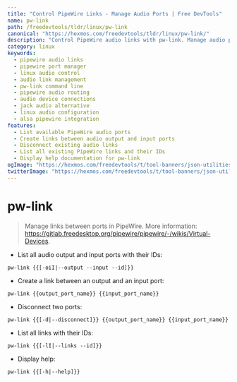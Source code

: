 ```yaml
---
title: "Control PipeWire Links - Manage Audio Ports | Free DevTools"
name: pw-link
path: /freedevtools/tldr/linux/pw-link
canonical: "https://hexmos.com/freedevtools/tldr/linux/pw-link/"
description: "Control PipeWire audio links with pw-link. Manage audio ports, create connections, and disconnect devices using the command line. Free online tool, no registration required."
category: linux
keywords:
  - pipewire audio links
  - pipewire port manager
  - linux audio control
  - audio link management
  - pw-link command line
  - pipewire audio routing
  - audio device connections
  - jack audio alternative
  - linux audio configuration
  - alsa pipewire integration
features:
  - List available PipeWire audio ports
  - Create links between audio output and input ports
  - Disconnect existing audio links
  - List all existing PipeWire links and their IDs
  - Display help documentation for pw-link
ogImage: "https://hexmos.com/freedevtools/t/tool-banners/json-utilities-banner.png"
twitterImage: "https://hexmos.com/freedevtools/t/tool-banners/json-utilities-banner.png"
---
```


# pw-link

> Manage links between ports in PipeWire.
> More information: <https://gitlab.freedesktop.org/pipewire/pipewire/-/wikis/Virtual-Devices>.

- List all audio output and input ports with their IDs:

`pw-link {{[-oiI|--output --input --id]}}`

- Create a link between an output and an input port:

`pw-link {{output_port_name}} {{input_port_name}}`

- Disconnect two ports:

`pw-link {{[-d|--disconnect]}} {{output_port_name}} {{input_port_name}}`

- List all links with their IDs:

`pw-link {{[-lI|--links --id]}}`

- Display help:

`pw-link {{[-h|--help]}}`
